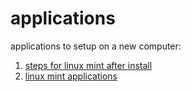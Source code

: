 # applications
applications to setup on a new computer: 
1. [steps for linux mint after install](./linux-mint-after-install.md)
2. [linux mint applications](./linux-mint.md)
